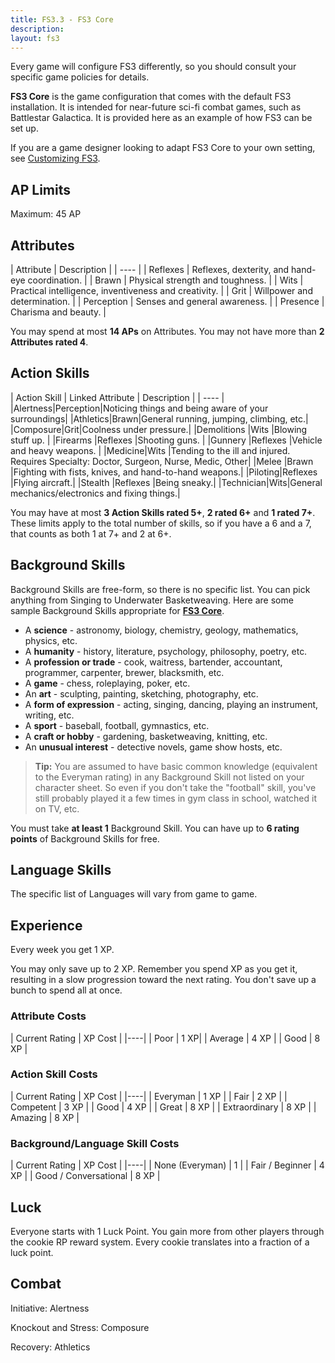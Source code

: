 ```yaml
---
title: FS3.3 - FS3 Core
description: 
layout: fs3
---
```


Every game will configure FS3 differently, so you should consult your specific game policies for details.  

**FS3 Core** is the game configuration that comes with the default FS3 installation.  It is intended for near-future sci-fi combat games, such as Battlestar Galactica.  It is provided here as an example of how FS3 can be set up.

If you are a game designer looking to adapt FS3 Core to your own setting, see [Customizing FS3](/fs3/fs3-3/tweaking-fs3.html).

## AP Limits

Maximum: 45 AP

## Attributes

| Attribute | Description |
| ---- |
| Reflexes | Reflexes, dexterity, and hand-eye coordination. |
| Brawn | Physical strength and toughness. |
| Wits | Practical intelligence, inventiveness and creativity. |
| Grit | Willpower and determination. |
| Perception | Senses and general awareness. |
| Presence | Charisma and beauty. |

You may spend at most **14 APs** on Attributes.  You may not have more than **2 Attributes rated 4**.

## Action Skills

| Action Skill | Linked Attribute | Description |
| ---- |
|Alertness|Perception|Noticing things and being aware of your surroundings|
|Athletics|Brawn|General running, jumping, climbing, etc.|
|Composure|Grit|Coolness under pressure.|
|Demolitions |Wits |Blowing stuff up. |
|Firearms |Reflexes |Shooting guns. | 
|Gunnery |Reflexes |Vehicle and heavy weapons. |
|Medicine|Wits |Tending to the ill and injured.  Requires Specialty:  Doctor, Surgeon, Nurse, Medic, Other|
|Melee |Brawn |Fighting with fists, knives, and hand-to-hand weapons.|
|Piloting|Reflexes |Flying aircraft.|
|Stealth |Reflexes |Being sneaky.|
|Technician|Wits|General mechanics/electronics and fixing things.|

You may have at most **3 Action Skills rated 5+**, **2 rated 6+** and **1 rated 7+**.  These limits apply to the total number of skills, so if you have a 6 and a 7, that counts as both 1 at 7+ and 2 at 6+.

## Background Skills

Background Skills are free-form, so there is no specific list.  You can pick anything from Singing to Underwater Basketweaving. Here are some sample Background Skills appropriate for **[FS3 Core](/fs3/fs3-3/core.html)**.

* A **science** - astronomy, biology, chemistry, geology, mathematics, physics, etc.
* A **humanity** - history, literature, psychology, philosophy, poetry, etc.
* A **profession or trade** - cook, waitress, bartender, accountant, programmer, carpenter, brewer, blacksmith, etc.
* A **game** - chess, roleplaying, poker, etc.
* An **art** - sculpting, painting, sketching, photography, etc.
* A **form of expression** - acting, singing, dancing, playing an instrument, writing, etc.
* A **sport** - baseball, football, gymnastics, etc.
* A **craft or hobby** - gardening, basketweaving, knitting, etc.
* An **unusual interest** - detective novels, game show hosts, etc.

> <i class="fa fa-cubes" aria-hidden="true"></i> **Tip:** You are assumed to have basic common knowledge (equivalent to the Everyman rating) in any Background Skill not listed on your character sheet. So even if you don't take the "football" skill, you've still probably played it a few times in gym class in school, watched it on TV, etc.

You must take **at least 1** Background Skill.  You can have up to **6 rating points** of Background Skills for free. 

## Language Skills

The specific list of Languages will vary from game to game.

## Experience

Every week you get 1 XP.

You may only save up to 2 XP.  Remember you spend XP as you get it, resulting in a slow progression toward the next rating.  You don't save up a bunch to spend all at once.

### Attribute Costs

| Current Rating | XP Cost |
|----|
| Poor | 1 XP|
| Average | 4 XP |
| Good | 8 XP |

### Action Skill Costs

| Current Rating | XP Cost |
|----|
| Everyman | 1 XP |
| Fair | 2 XP |
| Competent | 3 XP |
| Good | 4 XP |
| Great  | 8 XP |
| Extraordinary | 8 XP |
| Amazing | 8 XP |

### Background/Language Skill Costs

| Current Rating | XP Cost |
|----|
| None (Everyman) | 1 |
| Fair / Beginner | 4 XP |
| Good / Conversational  | 8 XP |

## Luck

Everyone starts with 1 Luck Point.  You gain more from other players through the cookie RP reward system.  Every cookie translates into a fraction of a luck point.


## Combat

Initiative: Alertness

Knockout and Stress:  Composure

Recovery: Athletics